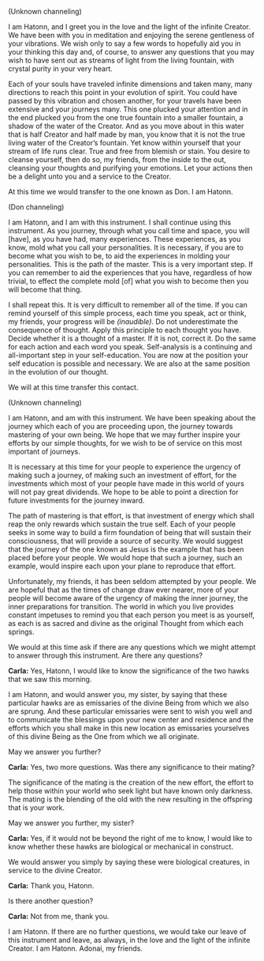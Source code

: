 <p class="channel-type">(Unknown channeling)</p>
<p>I am Hatonn, and I greet you in the love and the light of the infinite Creator. We have been with you in meditation and enjoying the serene gentleness of your vibrations. We wish only to say a few words to hopefully aid you in your thinking this day and, of course, to answer any questions that you may wish to have sent out as streams of light from the living fountain, with crystal purity in your very heart.</p>
<p>Each of your souls have traveled infinite dimensions and taken many, many directions to reach this point in your evolution of spirit. You could have passed by this vibration and chosen another, for your travels have been extensive and your journeys many. This one plucked your attention and in the end plucked you from the one true fountain into a smaller fountain, a shadow of the water of the Creator. And as you move about in this water that is half Creator and half made by man, you know that it is not the true living water of the Creator’s fountain. Yet know within yourself that your stream of life runs clear. True and free from blemish or stain. You desire to cleanse yourself, then do so, my friends, from the inside to the out, cleansing your thoughts and purifying your emotions. Let your actions then be a delight unto you and a service to the Creator.</p>
<p>At this time we would transfer to the one known as Don. I am Hatonn.</p>
<p class="channel-type">(Don channeling)</p>
<p>I am Hatonn, and I am with this instrument. I shall continue using this instrument. As you journey, through what you call time and space, you will [have], as you have had, many experiences. These experiences, as you know, mold what you call your personalities. It is necessary, if you are to become what you wish to be, to aid the experiences in molding your personalities. This is the path of the master. This is a very important step. If you can remember to aid the experiences that you have, regardless of how trivial, to effect the complete mold [of] what you wish to become then you will become that thing.</p>
<p>I shall repeat this. It is very difficult to remember all of the time. If you can remind yourself of this simple process, each time you speak, act or think, my friends, your progress will be <em>(inaudible)</em>. Do not underestimate the consequence of thought. Apply this principle to each thought you have. Decide whether it is a thought of a master. If it is not, correct it. Do the same for each action and each word you speak. Self-analysis is a continuing and all-important step in your self-education. You are now at the position your self education is possible and necessary. We are also at the same position in the evolution of our thought.</p>
<p>We will at this time transfer this contact.</p>
<p class="channel-type">(Unknown channeling)</p>
<p>I am Hatonn, and am with this instrument. We have been speaking about the journey which each of you are proceeding upon, the journey towards mastering of your own being. We hope that we may further inspire your efforts by our simple thoughts, for we wish to be of service on this most important of journeys.</p>
<p>It is necessary at this time for your people to experience the urgency of making such a journey, of making such an investment of effort, for the investments which most of your people have made in this world of yours will not pay great dividends. We hope to be able to point a direction for future investments for the journey inward.</p>
<p>The path of mastering is that effort, is that investment of energy which shall reap the only rewards which sustain the true self. Each of your people seeks in some way to build a firm foundation of being that will sustain their consciousness, that will provide a source of security. We would suggest that the journey of the one known as Jesus is the example that has been placed before your people. We would hope that such a journey, such an example, would inspire each upon your plane to reproduce that effort.</p>
<p>Unfortunately, my friends, it has been seldom attempted by your people. We are hopeful that as the times of change draw ever nearer, more of your people will become aware of the urgency of making the inner journey, the inner preparations for transition. The world in which you live provides constant impetuses to remind you that each person you meet is as yourself, as each is as sacred and divine as the original Thought from which each springs.</p>
<p>We would at this time ask if there are any questions which we might attempt to answer through this instrument. Are there any questions?</p>
<p><strong>Carla:</strong> Yes, Hatonn, I would like to know the significance of the two hawks that we saw this morning.</p>
<p>I am Hatonn, and would answer you, my sister, by saying that these particular hawks are as emissaries of the divine Being from which we also are sprung. And these particular emissaries were sent to wish you well and to communicate the blessings upon your new center and residence and the efforts which you shall make in this new location as emissaries yourselves of this divine Being as the One from which we all originate.</p>
<p>May we answer you further?</p>
<p><strong>Carla:</strong> Yes, two more questions. Was there any significance to their mating?</p>
<p>The significance of the mating is the creation of the new effort, the effort to help those within your world who seek light but have known only darkness. The mating is the blending of the old with the new resulting in the offspring that is your work.</p>
<p>May we answer you further, my sister?</p>
<p><strong>Carla:</strong> Yes, if it would not be beyond the right of me to know, I would like to know whether these hawks are biological or mechanical in construct.</p>
<p>We would answer you simply by saying these were biological creatures, in service to the divine Creator.</p>
<p><strong>Carla:</strong> Thank you, Hatonn.</p>
<p>Is there another question?</p>
<p><strong>Carla:</strong> Not from me, thank you.</p>
<p>I am Hatonn. If there are no further questions, we would take our leave of this instrument and leave, as always, in the love and the light of the infinite Creator. I am Hatonn. Adonai, my friends.</p>